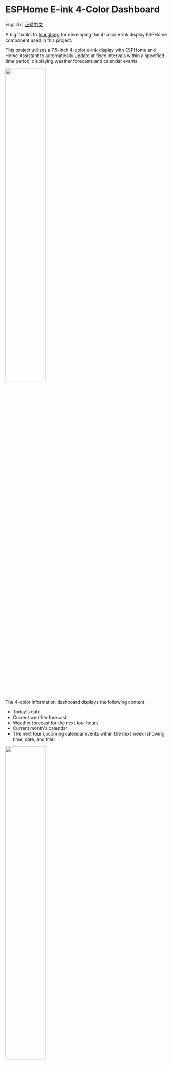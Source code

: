 # ESPHome E-ink 4-Color Dashboard

English | [正體中文](README_zh-tw.md)

A big thanks to [tsunglung](https://github.com/tsunglung/esphome_epaper) for developing the 4-color e-ink display ESPHome component used in this project.

This project utilizes a 7.5-inch 4-color e-ink display with ESPHome and Home Assistant to automatically update at fixed intervals within a specified time period, displaying weather forecasts and calendar events.

<img src="readme_img/far_view.jpg" width="50%" />

The 4-color information dashboard displays the following content:

  - Today's date
  - Current weather forecast
  - Weather forecast for the next four hours
  - Current month's calendar
  - The next four upcoming calendar events within the next week (showing time, date, and title)

<img src="readme_img/close_view.jpg" width="50%" />

The following sections will explain the hardware architecture, ESPHome YAML code, and Home Assistant YAML code.

## Hardware Architecture

<img src="readme_img/circuit.jpg" width="50%" />

  - [7.5-inch 4-color e-ink display](https://item.taobao.com/item.htm?id=809151983431) - GDEM075F52 (24Pin)
  - [FPC-24pins to 2.54mm-8pins adapter](https://item.taobao.com/item.htm?id=809151983431) - C02 adapter board
  - [ESP32-S3 Core Development Board](https://item.taobao.com/item.htm?id=724415068331&skuId=5030810340877) - ESP32-S3N16R8, with soldered headers (pointing down), no data cable, CH343P
  - [Dupont line](https://detail.tmall.com/item.htm?&id=14466195609&skuId=5922240227983) - 21CM female-to-female DuPont wires, 2.54mm (1 row of 40P) **Shorter 10CM wires are an option**
  - [IKEA RÖDALM Photo Frame 13x18cm](https://www.ikea.com.tw/zh/products/wall-decoration/frames/rodalm-art-50550033) - Available in wood, black, and white frames. **Note: The mat opening is too small and needs to be enlarged.**

### Hardware Installation:

1.  Take a strip of 8 dupont line. There's no need to separate them individually; keeping them in a single strip makes connections easier.
2.  Use the dupont line to connect the ESP32S3 development board and the C02 adapter board according to the table below.

| ESP32S3 | C02 Adapter Board |
|:-------:|:-----------------:|
| GPIO14  | BUSY              |
| GPIO13  | RES               |
| GPIO12  | D/C               |
| GPIO11  | CS                |
| GPIO10  | SCK               |
| GPIO9   | SDI               |
| GND     | GND               |
| 3V3     | 3.3V              |

3.  After connecting the wires, attach the C02 adapter board to the e-ink display's FPC cable.
4.  Power and flashing are both done through the `USB` port on the development board.

## Software Installation

1.  Place the files from the `/fonts` folder and `eink-4c-dashboard.yaml` into your `homeassistant/esphome` directory.
2.  Place `eink_dashboard_sensor.yaml` into your `homeassistant/packages` directory.
3.  Modify the contents of `eink_dashboard_sensor.yaml` to match the entity IDs in your Home Assistant setup. >> [Detailed Explanation](#ha-template-sensor-explanation)
4.  Place the `bg_4c.png` file from the `/images` folder into your `homeassistant/esphome/images` directory.
5.  In Home Assistant, check your YAML configuration for errors.
    1.  Go to Developer Tools > YAML > Check Configuration. Ensure no errors appear in the bottom-left notification area.
    2.  Under YAML configuration reloading > Template Entities.
    3.  Go to Developer Tools > States. Verify that `sensor.eink_sensors` and `sensor.upcoming_calendar_events` have been created correctly and their content is correct.
6.  In ESPHome, compile and flash `eink-4c-dashboard.yaml` to the ESP32S3 module.
7.  Wait for the module to come online in Home Assistant, then manually press the "Screen Refresh" button to confirm that the display shows the content correctly.

## Panel Update Schedule

Because this e-ink display model does not support partial refresh, frequent updates are unnecessary. The program is set by default not to update automatically: `update_interval: never`.

Instead, an automation is set up directly within ESPHome to update once every hour. The screen will only refresh when the Times of the Day Sensor from Home Assistant is `True`.

**First, create a "Times of the Day Sensor" helper in Home Assistant:**

Go to HA Settings > Devices & Services > Helpers > Create Helper > "Times of the Day Sensor". Set the time period you want the display to update and name it `eink_refresh_time`.

### ESPHome YAML Explanation:

Since the calendar updates at 5 minutes past the hour and the weather forecast updates at 10 minutes past the hour, the ESPHome automation is set to update at 15 minutes past every hour.

```yaml
time:
  - platform: homeassistant
    id: ha_time
    on_time: 
      seconds: 0
      minutes: 15
      hours: "/1"
      then: 
        - if:
            condition:
              - binary_sensor.is_on: eink_refresh_time
            then:     
              - component.update: 'my_display' 
```

## HA Template Sensor Explanation

**First, ensure that you have included the following code in your `configuration.yaml` file so that files in the `packages` directory, like `eink_dashboard_sensor.yaml`, will be loaded.**

<img src="https://github.com/user-attachments/assets/8f80e777-7958-4027-87f4-2ae585448135" />

This template sensor formats the desired data before sending it to the information panel. It consists of two parts: one for the weather forecast and one for retrieving the titles of the next four calendar events within the next 7 days.

### Weather Forecast:

The default setting is to display the hourly forecast. **Please ensure that your current weather integration supports hourly forecasts (the built-in met.no integration does).**

The YAML below calls the service to get the "hourly" weather forecast at 10 minutes past every hour and updates the content in `sensor.eink_sensors`.

```yaml
  - trigger:
      # Updates at 10 minutes past every hour
      - platform: time_pattern      
        hours: "/1" 
        minutes: 10 
    action:
      - action: weather.get_forecasts
        target:
          entity_id: weather.myhome #REPLACE with your weather entity id   
        data:
          type: hourly
        response_variable: hourly      
      - variables:
          hourly_forecasts: "{{ hourly['weather.YOUR_WEATHER_ID'].forecast }}"
```

Note that the panel update time must be after the weather forecast update time; otherwise, you will see the forecast from the previous hour.

The 1st set of the weather forecast results will be used as the current hour's forecast, and the 2nd to 5th sets will be displayed as the forecast for the upcoming hours.

The `attributes` are used to split the necessary information from the weather forecast, which are:

  - Current hour's temperature: `today_temperature`
  - Current hour's precipitation probability: `today_precipitation`
  - Time for the next four hours: `forecast_weekday_1`, `forecast_weekday_2`, `forecast_weekday_3`, `forecast_weekday_4`
  - Weather icons for the next four hours: `forecast_condition_1`, `forecast_condition_2`, `forecast_condition_3`, `forecast_condition_4`
  - Temperature for the next four hours: `forecast_temperature_1`, `forecast_temperature_2`, `forecast_temperature_3`, `forecast_temperature_4`

### Fetching Calendar Events:

The YAML below calls the service to get calendar events for the next 7 days at 5 minutes past every hour and updates the content in `sensor.upcoming_calendar_events`.

```yaml
  - trigger:
      - platform: time_pattern
        hours: "/1"  # Updates at 5 minutes past every hour
        minutes: 5
    action:
      - action: calendar.get_events
        target:
          entity_id: calendar.sfcasa
        data:
          end_date_time: "{{ (now() + timedelta(days=7)).isoformat() }}"  # Get events for the next 7 days
        response_variable: agenda
      - variables:
          my_events: >
            {{ agenda["calendar.YOUR_CANLENDAR_ID"].events }} 
```

Note that the panel update time must be after this update; otherwise, you will see the content from the previous hour.

The `attributes` are used to split the necessary information from the calendar. If there are no events, it will display a blank space. The attributes are:

  - Date of the next four events: `events_date_1`, `events_date_2`, `events_date_3`, `events_date_4`
  - Time of the next four events: `events_time_1`, `events_time_2`, `events_time_3`, `events_time_4`
  - Title of the next four events: `events_title_1`, `events_title_2`, `events_title_3`, `events_title_4`
